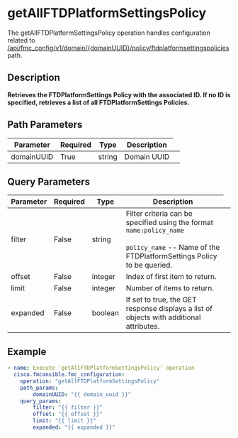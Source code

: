 # getAllFTDPlatformSettingsPolicy

The getAllFTDPlatformSettingsPolicy operation handles configuration related to [/api/fmc_config/v1/domain/{domainUUID}/policy/ftdplatformsettingspolicies](/paths//api/fmc_config/v1/domain/{domain_uuid}/policy/ftdplatformsettingspolicies.md) path.&nbsp;
## Description
**Retrieves the FTDPlatformSettings Policy with the associated ID. If no ID is specified, retrieves a list of all FTDPlatformSettings Policies.**

## Path Parameters
| Parameter | Required | Type | Description |
| --------- | -------- | ---- | ----------- |
| domainUUID | True | string <td colspan=3> Domain UUID |

## Query Parameters
| Parameter | Required | Type | Description |
| --------- | -------- | ---- | ----------- |
| filter | False | string <td colspan=3> Filter criteria can be specified using the format <code>name:policy_name</code><br/><br/><code>policy_name</code> -- Name of the FTDPlatformSettings Policy to be queried. |
| offset | False | integer <td colspan=3> Index of first item to return. |
| limit | False | integer <td colspan=3> Number of items to return. |
| expanded | False | boolean <td colspan=3> If set to true, the GET response displays a list of objects with additional attributes. |

## Example
```yaml
- name: Execute 'getAllFTDPlatformSettingsPolicy' operation
  cisco.fmcansible.fmc_configuration:
    operation: "getAllFTDPlatformSettingsPolicy"
    path_params:
        domainUUID: "{{ domain_uuid }}"
    query_params:
        filter: "{{ filter }}"
        offset: "{{ offset }}"
        limit: "{{ limit }}"
        expanded: "{{ expanded }}"

```